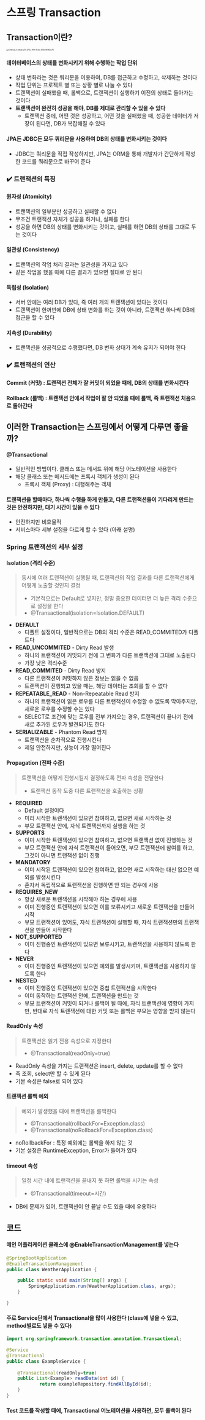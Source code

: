 # 스프링 Transaction





## Transaction이란?

<img src="12_제로베이스_스프링부트_트랜잭션.assets/Untitled_3-e8edca25-d72e-4f6f-9c5a-659e4935bb70.jpeg" alt="Untitled_3-e8edca25-d72e-4f6f-9c5a-659e4935bb70" style="zoom: 33%;" />



#### 데이터베이스의 상태를 변화시키기 위해 수행하는 작업 단위

- 상태 변화라는 것은 쿼리문을 이용하여, DB를 접근하고 수정하고, 삭제하는 것이다
- 작업 단위는 프로젝트 별 또는 상황 별로 나눌 수 있다
- 트랜잭션이 실패했을 때, 롤백으로, 트랜잭션이 실행하기 이전의 상태로 돌아가는 것이다
- **트랜잭션이 완전히 성공을 해야, DB를 제대로 관리할 수 있을 수 있다**
  - 트랜잭션 중에, 어떤 것은 성공하고, 어떤 것을 실패했을 때, 성공한 데이터가 저장이 된다면, DB가 복잡해질 수 있다



#### JPA든 JDBC든 모두 쿼리문을 사용하여 DB의 상태를 변화시키는 것이다

- JDBC는 쿼리문을 직접 작성하지만, JPA는 ORM을 통해 개발자가 간단하게 작성한 코드를 쿼리문으로 바꾸어 준다







### ✔️ 트랜잭션의 특징



#### 원자성 (Atomicity)

- 트랜잭션의 일부분만 성공하고 실패할 수 없다
- 무조건 트랜잭션 자체가 성공을 하거나, 실패를 한다
- 성공을 하면 DB의 상태를 변화시키는 것이고, 실패를 하면 DB의 상태를 그대로 두는 것이다



#### 일관성 (Consistency)

- 트랜잭션의 작업 처리 결과는 일관성을 가지고 있다
- 같은 작업을 했을 때에 다른 결과가 있으면 절대로 안 된다



#### 독립성 (Isolation)

- 서버 안에는 여러 DB가 있다, 즉 여러 개의 트랜잭션이 있다는 것이다
- 트랜잭션이 한꺼번에 DB에 상태 변화를 하는 것이 아니라, 트랜잭션 하나씩 DB에 접근을 할 수 있다



#### 지속성 (Durability)

- 트랜잭션을 성공적으로 수행했다면, DB 변화 상태가 계속 유지가 되어야 한다







### ✔️ 트랜잭션의 연산



#### Commit (커밋) : 트랜잭션 전체가 잘 커밋이 되었을 때에, DB의 상태를 변화시킨다



#### Rollback (롤백) : 트랜잭션 안에서 작업이 잘 안 되었을 때에 롤백, 즉 트랜잭션 처음으로 돌아간다







## 이러한 Transaction는 스프링에서 어떻게 다루면 좋을까?



#### @Transactional

- 일반적인 방법이다. 클래스 또는 메서드 위에 해당 어노테이션을 사용한다
- 해당 클래스 또는 메서드에는 프록시 객체가 생성이 된다
  - 프록시 객체 (Proxy) : 대행해주는 객체



#### 트랜잭션을 할때마다, 하나씩 수행을 하게 만들고, 다른 트랜잭션들이 기다리게 만드는 것은 안전하지만, 대기 시간이 있을 수 있다

- 안전하지만 비효율적
- 서비스마다 세부 설정을 다르게 할 수 있다 (아래 설명)







### Spring 트랜잭션의 세부 설정



#### Isolation (격리 수준)

> 동시에 여러 트랜잭션이 실행될 때, 트랜잭션의 작업 결과를 다른 트랜잭션에게 어떻게 노출할 것인지 결정
>
> - 기본적으로는 Default로 넣지만, 정말 중요한 데이터면 더 높은 격리 수준으로 설정을 한다
> - @Transactional(isolation=Isolation.DEFAULT)

- **DEFAULT**
  - 디폴트 설정이다, 일반적으로는 DB의 격리 수준은 READ_COMMITED가 디폴트다
- **READ_UNCOMMITED** - Dirty Read 발생
  - 하나의 트랜잭션이 커밋되기 전에 그 변화가 다른 트랜잭션에 그대로 노출된다
  - 가장 낮은 격리수준
- **READ_COMMITED** - Dirty Read 방지
  - 다른 트랜잭션이 커밋하지 않은 정보는 읽을 수 없음
  - 트랜잭션이 진행되고 있을 때는, 해당 데이터는 조회를 할 수 없다
- **REPEATABLE_READ** - Non-Repeatable Read 방지
  - 하나의 트랜잭션이 읽은 로우를 다른 트랜잭션이 수정할 수 없도록 막아주지만, 새로운 로우를 수정할 수는 있다
  - SELECT로 조건에 맞는 로우를 전부 가져오는 경우, 트랜잭션이 끝나기 전에 새로 추가된 로우가 발견되기도 한다
- **SERIALIZABLE** - Phantom Read 방지
  - 트랜잭션을 순차적으로 진행시킨다
  - 제일 안전하지만, 성능이 가장 떨어진다





#### Propagation (전파 수준)

> 트랜잭션을 어떻게 진행시킬지 결정하도록 전파 속성을 전달한다 
>
> - 트랜잭션 동작 도중 다른 트랜잭션을 호출하는 상황 

- **REQUIRED**
  - Default 설정이다
  - 미리 시작한 트랜잭션이 있으면 참여하고, 없으면 새로 시작하는 것
  - 부모 트랜잭션 안에, 자식 트랜잭션까지 실행을 하는 것 
- **SUPPORTS**
  - 이미 시작한 트랜잭션이 있으면 참여하고, 없으면 트랜잭션 없이 진행하는 것
  - 부모 트랜잭션 안에 자식 트랜잭션이 들어오면, 부모 트랜잭션에 참여를 하고, 그것이 아니면 트랜잭션 없이 진행
- **MANDATORY**
  - 이미 시작된 트랜잭션이 있으면 참여하고, 없으면 새로 시작하는 대신 없으면 예외를 발생시킨다
  - 혼자서 독립적으로 트랜잭션을 진행하면 안 되는 경우에 사용
- **REQUIRES_NEW**
  - 항상 새로운 트랜잭션을 시작해야 하는 경우에 사용
  - 이미 진행중인 트랜잭션이 있으면 이를 보류시키고 새로운 트랜잭션을 만들어 시작
  - 부모 트랜잭션이 있어도, 자식 트랜잭션이 실행할 때, 자식 트랜잭션만의 트랜잭션을 만들어 시작한다
- **NOT_SUPPORTED**
  - 이미 진행중인 트랜잭션이 있으면 보류시키고, 트랜잭션을 사용하지 않도록 한다
- **NEVER**
  - 이미 진행중인 트랜잭션이 있으면 예외를 발생시키며, 트랜잭션을 사용하지 않도록 한다
- **NESTED**
  - 이미 진행중인 트랜잭션이 있으면 중첩 트랜잭션을 시작한다
  - 이미 동작하는 트랜잭션 안에, 트랜잭션을 만드는 것
  - 부모 트랜잭션이 커밋이 되거나 롤백이 될 때에, 자식 트랜잭션에 영향이 가지만, 반대로 자식 트랜잭션에 대한 커밋 또는 롤백은 부모는 영향을 받지 않는다



#### ReadOnly 속성

> 트랜잭션은 읽기 전용 속성으로 지정한다
>
> - @Transactional(readOnly=true)

- ReadOnly 속성을 가지는 트랜잭션은 insert, delete, update를 할 수 없다
- 즉 조회, select만 할 수 있게 된다
- 기본 속성은 false로 되어 있다



#### 트랜잭션 롤백 예외

> 예외가 발생했을 때에 트랜잭션을 롤백한다
>
> - @Transactional(rollbackFor=Exception.class)
> - @Transactional(noRollbackFor=Exception.class)

- noRollbackFor : 특정 예외에는 롤백을 하지 않는 것
- 기본 설정은 RuntimeException, Error가 들어가 있다



#### timeout 속성

> 일정 시간 내에 트랜잭션을 끝내지 못 하면 롤백을 시키는 속성
>
> - @Transactional(timeout=시간)

- DB에 문제가 있어, 트랜잭션이 안 끝날 수도 있을 때에 유용하다







## 코드



#### 메인 어플리케이션 클래스에 @EnableTransactionManagement를 넣는다

```java
@SpringBootApplication
@EnableTransactionManagement
public class WeatherApplication {

	public static void main(String[] args) {
		SpringApplication.run(WeatherApplication.class, args);
	}

}
```



#### 주로 Service단에서 Transactional을 많이 사용한다 (class에 넣을 수 있고, method별로도 넣을 수 있다)

```java
import org.springframework.transaction.annotation.Transactional;

@Service
@Transactional
public class ExampleService {
    
    @Transactional(readOnly=true)
    public List<Example> readData(int id) {
            return exampleRepository.findAllById(id);
    }
}
```



#### Test 코드를 작성할 때에, Transactional 어노테이션을 사용하면, 모두 롤백이 된다
